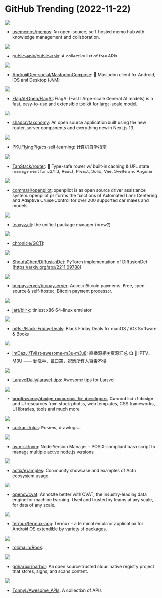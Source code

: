 # GitHub Trending (2022-11-22)

![](https://img.shields.io/badge/TypeScript-New%20572-green?style=flat-square&logo=appveyor)
- [usememos/memos](https://github.com/usememos/memos): An open-source, self-hosted memo hub with knowledge management and collaboration.

![](https://img.shields.io/badge/Python-New%20294-green?style=flat-square&logo=appveyor)
- [public-apis/public-apis](https://github.com/public-apis/public-apis): A collective list of free APIs

![](https://img.shields.io/badge/Kotlin-New%209-green?style=flat-square&logo=appveyor)
- [AndroidDev-social/MastodonCompose](https://github.com/AndroidDev-social/MastodonCompose): 🐘 Mastodon client for Android, iOS and Desktop (JVM)

![](https://img.shields.io/badge/Python-New%20130-green?style=flat-square&logo=appveyor)
- [FlagAI-Open/FlagAI](https://github.com/FlagAI-Open/FlagAI): FlagAI (Fast LArge-scale General AI models) is a fast, easy-to-use and extensible toolkit for large-scale model.

![](https://img.shields.io/badge/TypeScript-New%20345-green?style=flat-square&logo=appveyor)
- [shadcn/taxonomy](https://github.com/shadcn/taxonomy): An open source application built using the new router, server components and everything new in Next.js 13.

![](https://img.shields.io/badge/HTML-New%20260-green?style=flat-square&logo=appveyor)
- [PKUFlyingPig/cs-self-learning](https://github.com/PKUFlyingPig/cs-self-learning): 计算机自学指南

![](https://img.shields.io/badge/TypeScript-New%20109-green?style=flat-square&logo=appveyor)
- [TanStack/router](https://github.com/TanStack/router): 🤖 Type-safe router w/ built-in caching & URL state management for JS/TS, React, Preact, Solid, Vue, Svelte and Angular

![](https://img.shields.io/badge/Python-New%20141-green?style=flat-square&logo=appveyor)
- [commaai/openpilot](https://github.com/commaai/openpilot): openpilot is an open source driver assistance system. openpilot performs the functions of Automated Lane Centering and Adaptive Cruise Control for over 200 supported car makes and models.

![](https://img.shields.io/badge/TypeScript-New%20341-green?style=flat-square&logo=appveyor)
- [teaxyz/cli](https://github.com/teaxyz/cli): the unified package manager (brew2)

![](https://img.shields.io/badge/YARA-New%20113-green?style=flat-square&logo=appveyor)
- [chronicle/GCTI](https://github.com/chronicle/GCTI): 

![](https://img.shields.io/badge/Python-New%20235-green?style=flat-square&logo=appveyor)
- [ShoufaChen/DiffusionDet](https://github.com/ShoufaChen/DiffusionDet): PyTorch implementation of DiffusionDet (https://arxiv.org/abs/2211.09788)

![](https://img.shields.io/badge/C%23-New%2031-green?style=flat-square&logo=appveyor)
- [btcpayserver/btcpayserver](https://github.com/btcpayserver/btcpayserver): Accept Bitcoin payments. Free, open-source & self-hosted, Bitcoin payment processor.

![](https://img.shields.io/badge/C-New%20108-green?style=flat-square&logo=appveyor)
- [jart/blink](https://github.com/jart/blink): tiniest x86-64-linux emulator

![](https://img.shields.io/badge/Swift-New%2027-green?style=flat-square&logo=appveyor)
- [mRs-/Black-Friday-Deals](https://github.com/mRs-/Black-Friday-Deals): Black Friday Deals for macOS / iOS Software & Books

![](https://img.shields.io/badge/none-New%20153-green?style=flat-square&logo=appveyor)
- [imDazui/Tvlist-awesome-m3u-m3u8](https://github.com/imDazui/Tvlist-awesome-m3u-m3u8): 直播源相关资源汇总 📺 💯 IPTV、M3U —— 勤洗手、戴口罩，祝愿所有人百毒不侵

![](https://img.shields.io/badge/none-New%2017-green?style=flat-square&logo=appveyor)
- [LaravelDaily/laravel-tips](https://github.com/LaravelDaily/laravel-tips): Awesome tips for Laravel

![](https://img.shields.io/badge/none-New%2081-green?style=flat-square&logo=appveyor)
- [bradtraversy/design-resources-for-developers](https://github.com/bradtraversy/design-resources-for-developers): Curated list of design and UI resources from stock photos, web templates, CSS frameworks, UI libraries, tools and much more

![](https://img.shields.io/badge/Assembly-New%2057-green?style=flat-square&logo=appveyor)
- [corkami/pics](https://github.com/corkami/pics): Posters, drawings...

![](https://img.shields.io/badge/Shell-New%2028-green?style=flat-square&logo=appveyor)
- [nvm-sh/nvm](https://github.com/nvm-sh/nvm): Node Version Manager - POSIX-compliant bash script to manage multiple active node.js versions

![](https://img.shields.io/badge/Rust-New%204-green?style=flat-square&logo=appveyor)
- [actix/examples](https://github.com/actix/examples): Community showcase and examples of Actix ecosystem usage.

![](https://img.shields.io/badge/Open%20Policy%20Agent-New%2010-green?style=flat-square&logo=appveyor)
- [opencv/cvat](https://github.com/opencv/cvat): Annotate better with CVAT, the industry-leading data engine for machine learning. Used and trusted by teams at any scale, for data of any scale.

![](https://img.shields.io/badge/Java-New%2053-green?style=flat-square&logo=appveyor)
- [termux/termux-app](https://github.com/termux/termux-app): Termux - a terminal emulator application for Android OS extendible by variety of packages.

![](https://img.shields.io/badge/none-New%208-green?style=flat-square&logo=appveyor)
- [rolohaun/Rook](https://github.com/rolohaun/Rook): 

![](https://img.shields.io/badge/Go-New%2016-green?style=flat-square&logo=appveyor)
- [goharbor/harbor](https://github.com/goharbor/harbor): An open source trusted cloud native registry project that stores, signs, and scans content.

![](https://img.shields.io/badge/none-New%20100-green?style=flat-square&logo=appveyor)
- [TonnyL/Awesome_APIs](https://github.com/TonnyL/Awesome_APIs): A collection of APIs

